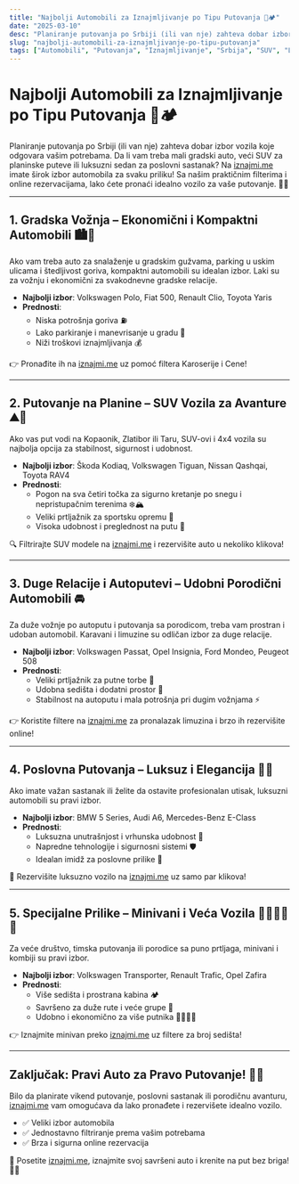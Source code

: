 ```yaml
---
title: "Najbolji Automobili za Iznajmljivanje po Tipu Putovanja 🚙🏕️"
date: "2025-03-10"
desc: "Planiranje putovanja po Srbiji (ili van nje) zahteva dobar izbor vozila koje odgovara vašim potrebama. Da li vam treba mali gradski auto, veći SUV za planinske puteve ili luksuzni sedan za poslovni sastanak? Na iznajmi.me imate širok izbor automobila za svaku priliku! Sa našim praktičnim filterima i online rezervacijama, lako ćete pronaći idealno vozilo za vaše putovanje."
slug: "najbolji-automobili-za-iznajmljivanje-po-tipu-putovanja"
tags: ["Automobili", "Putovanja", "Iznajmljivanje", "Srbija", "SUV", "Luksuz"]
---
```


# Najbolji Automobili za Iznajmljivanje po Tipu Putovanja 🚙🏕️

Planiranje putovanja po Srbiji (ili van nje) zahteva dobar izbor vozila koje odgovara vašim potrebama. Da li vam treba mali gradski auto, veći SUV za planinske puteve ili luksuzni sedan za poslovni sastanak? Na [iznajmi.me](https://iznajmi.me) imate širok izbor automobila za svaku priliku! Sa našim praktičnim filterima i online rezervacijama, lako ćete pronaći idealno vozilo za vaše putovanje. 🚗💨

---

## 1. Gradska Vožnja – Ekonomični i Kompaktni Automobili 🏙️🚙

Ako vam treba auto za snalaženje u gradskim gužvama, parking u uskim ulicama i štedljivost goriva, kompaktni automobili su idealan izbor. Laki su za vožnju i ekonomični za svakodnevne gradske relacije.

- **Najbolji izbor**: Volkswagen Polo, Fiat 500, Renault Clio, Toyota Yaris
- **Prednosti**:
  - Niska potrošnja goriva ⛽
  - Lako parkiranje i manevrisanje u gradu 🏢
  - Niži troškovi iznajmljivanja 💰

👉 Pronađite ih na [iznajmi.me](https://iznajmi.me) uz pomoć filtera Karoserije i Cene!

---

## 2. Putovanje na Planine – SUV Vozila za Avanture ⛰️🚙

Ako vas put vodi na Kopaonik, Zlatibor ili Taru, SUV-ovi i 4x4 vozila su najbolja opcija za stabilnost, sigurnost i udobnost.

- **Najbolji izbor**: Škoda Kodiaq, Volkswagen Tiguan, Nissan Qashqai, Toyota RAV4
- **Prednosti**:
  - Pogon na sva četiri točka za sigurno kretanje po snegu i nepristupačnim terenima ❄️🏔️
  - Veliki prtljažnik za sportsku opremu 🎿
  - Visoka udobnost i preglednost na putu 👀

🔍 Filtrirajte SUV modele na [iznajmi.me](https://iznajmi.me) i rezervišite auto u nekoliko klikova!

---

## 3. Duge Relacije i Autoputevi – Udobni Porodični Automobili 🚘

Za duže vožnje po autoputu i putovanja sa porodicom, treba vam prostran i udoban automobil. Karavani i limuzine su odličan izbor za duge relacije.

- **Najbolji izbor**: Volkswagen Passat, Opel Insignia, Ford Mondeo, Peugeot 508
- **Prednosti**:
  - Veliki prtljažnik za putne torbe 🧳
  - Udobna sedišta i dodatni prostor 🏡
  - Stabilnost na autoputu i mala potrošnja pri dugim vožnjama ⚡

👉 Koristite filtere na [iznajmi.me](https://iznajmi.me) za pronalazak limuzina i brzo ih rezervišite online!

---

## 4. Poslovna Putovanja – Luksuz i Elegancija 💼🚗

Ako imate važan sastanak ili želite da ostavite profesionalan utisak, luksuzni automobili su pravi izbor.

- **Najbolji izbor**: BMW 5 Series, Audi A6, Mercedes-Benz E-Class
- **Prednosti**:
  - Luksuzna unutrašnjost i vrhunska udobnost 🎩
  - Napredne tehnologije i sigurnosni sistemi 🛡️
  - Idealan imidž za poslovne prilike 💼

📌 Rezervišite luksuzno vozilo na [iznajmi.me](https://iznajmi.me) uz samo par klikova!

---

## 5. Specijalne Prilike – Minivani i Veća Vozila 👨‍👩‍👧‍👦🚐

Za veće društvo, timska putovanja ili porodice sa puno prtljaga, minivani i kombiji su pravi izbor.

- **Najbolji izbor**: Volkswagen Transporter, Renault Trafic, Opel Zafira
- **Prednosti**:
  - Više sedišta i prostrana kabina 🏕️
  - Savršeno za duže rute i veće grupe 🎉
  - Udobno i ekonomično za više putnika 👨‍👩‍👦‍👦

👉 Iznajmite minivan preko [iznajmi.me](https://iznajmi.me) uz filtere za broj sedišta!

---

## Zaključak: Pravi Auto za Pravo Putovanje! 🚗✨

Bilo da planirate vikend putovanje, poslovni sastanak ili porodičnu avanturu, [iznajmi.me](https://iznajmi.me) vam omogućava da lako pronađete i rezervišete idealno vozilo.

- ✅ Veliki izbor automobila
- ✅ Jednostavno filtriranje prema vašim potrebama
- ✅ Brza i sigurna online rezervacija

🔹 Posetite [iznajmi.me](https://iznajmi.me), iznajmite svoj savršeni auto i krenite na put bez briga! 🚗💨